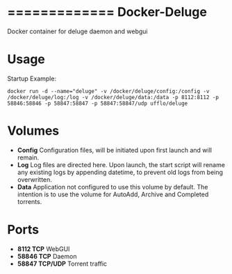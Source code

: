 
=============
Docker-Deluge
=============

Docker container for deluge daemon and webgui

Usage
=====

Startup Example:

```
docker run -d --name="deluge" -v /docker/deluge/config:/config -v /docker/deluge/log:/log -v /docker/deluge/data:/data -p 8112:8112 -p 58846:58846 -p 58847:58847 -p 58847:58847/udp ufflo/deluge
```

Volumes
=======

* **Config** 
  Configuration files, will be initiated upon first launch and will remain.
* **Log** 
  Log files are directed here. Upon launch, the start script will rename any existing logs by appending datetime, to prevent old logs from being overwritten.
* **Data** 
  Application not configured to use this volume by default. The intention is to use the volume for AutoAdd, Archive and Completed torrents.

Ports
=====

* **8112 TCP** WebGUI
* **58846 TCP** Daemon
* **58847 TCP/UDP** Torrent traffic
